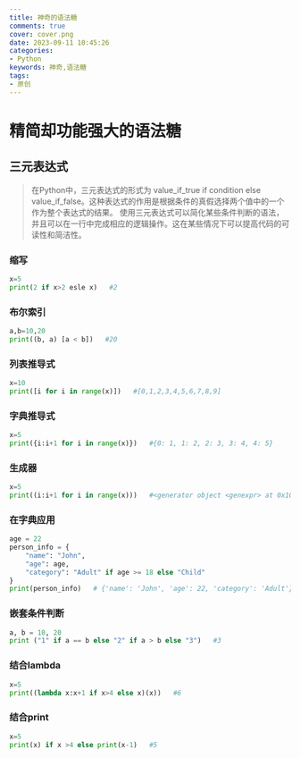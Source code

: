 ```yaml
---
title: 神奇的语法糖
comments: true
cover: cover.png
date: 2023-09-11 10:45:26
categories:
- Python
keywords: 神奇,语法糖
tags:
- 原创
---
```


# 精简却功能强大的语法糖

## 三元表达式
> 在Python中，三元表达式的形式为 value_if_true if condition else value_if_false。这种表达式的作用是根据条件的真假选择两个值中的一个作为整个表达式的结果。
> 使用三元表达式可以简化某些条件判断的语法，并且可以在一行中完成相应的逻辑操作。这在某些情况下可以提高代码的可读性和简洁性。

### 缩写
```python
x=5
print(2 if x>2 esle x)   #2
```

### 布尔索引
```python
a,b=10,20
print((b, a) [a < b])   #20
```

### 列表推导式
```python
x=10
print([i for i in range(x)])   #[0,1,2,3,4,5,6,7,8,9]
```

### 字典推导式
```python
x=5
print({i:i+1 for i in range(x)})   #{0: 1, 1: 2, 2: 3, 3: 4, 4: 5}
```

### 生成器
```python
x=5
print((i:i+1 for i in range(x)))   #<generator object <genexpr> at 0x101ed0820>
```

### 在字典应用
```python
age = 22
person_info = {
    "name": "John",
    "age": age,
    "category": "Adult" if age >= 18 else "Child"
}
print(person_info)   # {'name': 'John', 'age': 22, 'category': 'Adult'}
```

### 嵌套条件判断
```python
a, b = 10, 20
print ("1" if a == b else "2" if a > b else "3")   #3
```

### 结合lambda
```python
x=5
print((lambda x:x+1 if x>4 else x)(x))   #6
```

### 结合print
```python
x=5
print(x) if x >4 else print(x-1)   #5
```
